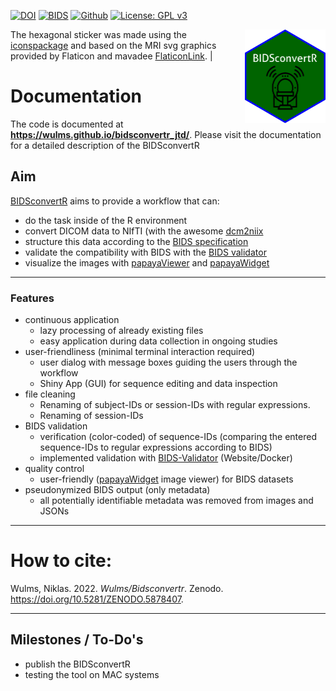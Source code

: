 
<!-- README.md is generated from README.Rmd. Please edit that file -->



[![DOI](https://zenodo.org/badge/195199025.svg)](https://zenodo.org/badge/latestdoi/195199025) 
[![BIDS](https://img.shields.io/badge/BIDS-v1.7.0-blue)](https://bids-specification.readthedocs.io/en/v1.7.0/)
[![Github](https://img.shields.io/github/v/release/wulms/bidsconvertr.svg)](https://github.com/wulms/bidsconvertr)
[![License: GPL v3](https://img.shields.io/badge/License-GPLv3-blue.svg)](https://www.gnu.org/licenses/gpl-3.0)

<a href='https://wulms.bidsconvertr.io'><img src="inst/figure/BIDSconvertR.png" align="right" height="150"/></a> The hexagonal sticker was made using the [iconspackage](https://github.com/mitchelloharawild/icons) and based on the MRI svg graphics provided by Flaticon and mavadee [FlaticonLink](https://www.flaticon.com/free-icons/mri). |



# Documentation

The code is documented at **<https://wulms.github.io/bidsconvertr_jtd/>**. Please visit the documentation for a detailed description of the BIDSconvertR


## Aim

[BIDSconvertR](https://github.com/wulms/bidsconvertr) aims to provide a workflow that can:

- do the task inside of the R environment
- convert DICOM data to NIfTI (with the awesome [dcm2niix](https://github.com/rordenlab/dcm2niix)
- structure this data according to the [BIDS specification](https://bids-specification.readthedocs.io/en/stable/)
- validate the compatibility with BIDS with the [BIDS validator](https://github.com/bids-standard/bids-validator)
- visualize the images with [papayaViewer](https://rii-mango.github.io/Papaya/) and [papayaWidget](https://github.com/muschellij2/papayaWidget)

----

### Features

- continuous application
  - lazy processing of already existing files 
  - easy application during data collection in ongoing studies
- user-friendliness (minimal terminal interaction required)
  - user dialog with message boxes guiding the users through the workflow
  - Shiny App (GUI) for sequence editing and data inspection
- file cleaning 
  - Renaming of subject-IDs or session-IDs with regular expressions.
  - Renaming of session-IDs
- BIDS validation
  - verification (color-coded) of sequence-IDs (comparing the entered sequence-IDs to regular expressions according to BIDS)
  - implemented validation with [BIDS-Validator](https://bids-standard.github.io/bids-validator/) (Website/Docker)
- quality control 
  - user-friendly ([papayaWidget](https://github.com/muschellij2/papayaWidget) image viewer) for BIDS datasets
- pseudonymized BIDS output (only metadata)
  - all potentially identifiable metadata was removed from images and JSONs

---

# How to cite: 

Wulms, Niklas. 2022. *Wulms/Bidsconvertr*. Zenodo. <https://doi.org/10.5281/ZENODO.5878407>.

----
## Milestones / To-Do's

- publish the BIDSconvertR
- testing the tool on MAC systems 

